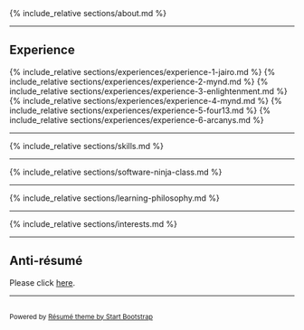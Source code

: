 <div class="container-fluid p-0">
    <section class="resume-section" id="about">
        {% include_relative sections/about.md %}
    </section>
    <hr class="m-0" /> 
    <section class="resume-section" id="experience">
        <div class="resume-section-content col-md-12">
            <h2 class="mb-5">Experience</h2>
            {% include_relative sections/experiences/experience-1-jairo.md %}
            {% include_relative sections/experiences/experience-2-mynd.md %}
            {% include_relative sections/experiences/experience-3-enlightenment.md %}
            {% include_relative sections/experiences/experience-4-mynd.md %}
            {% include_relative sections/experiences/experience-5-four13.md %}
            {% include_relative sections/experiences/experience-6-arcanys.md %}
            <!-- <br /><br /><br /><br />
            <br /><br /><br /><br />
            <br /><br />
            <div>
                <strong style="font-size: 1.3em;">
                    Please visit my online resume, <a href="https://jeremiahflaga.github.io/resume">jeremiahflaga.github.io/resume</a>, to see the rest...
                </strong>
            </div> -->
        </div>
    </section>
    <hr class="m-0" />
    <section class="resume-section" id="skills">
        {% include_relative sections/skills.md %}
    </section>
    <hr class="m-0" />
    <section class="resume-section" id="software-ninja-class">
        {% include_relative sections/software-ninja-class.md %}
    </section>
    <hr class="m-0" />
    <section class="resume-section" id="learning-philosophy">
        {% include_relative sections/learning-philosophy.md %}
    </section>
    <hr class="m-0" />
    <section class="resume-section" id="interests" style="min-height: 0px;">
        {% include_relative sections/interests.md %}
    </section>
    <!-- <hr class="m-0" />
    <section class="resume-section" id="education">
        {% include_relative sections/education.md %}
    </section> -->
    <hr class="m-0" />
    <section class="resume-section" id="go-to-anti-resume" style="min-height: 0px;">
        <div class="resume-section-content col-md-9">
            <h2 class="mb-5">Anti-résumé</h2>
            <p>Please click <a href="/resume/anti-resume">here</a>.</p>
            <p class="mb-0"></p>
        </div>
    </section>
    <!-- Footer -->
    <hr class="m-0" />
    <section class="resume-section" style="min-height: 0px; padding-top: 1rem; padding-bottom: 1rem;">
        <div class="resume-section-content col-md-9">            
            <span class="text-muted">
                <small>Powered by <a href="https://startbootstrap.com/themes/resume/">Résumé theme by Start Bootstrap</a></small>
            </span>
        </div>
    </section>
</div>